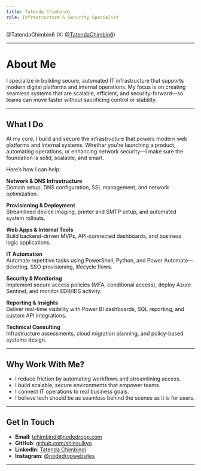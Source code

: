```yaml
---
title: Tatenda Chimbindi
role: Infrastructure & Security Specialist
---
```

@TatendaChimbin6 (X: [@TatendaChimbin6](https://x.com/TatendaChimbin6))

---

# About Me

I specialize in building secure, automated IT infrastructure that supports modern digital platforms and internal operations. My focus is on creating seamless systems that are scalable, efficient, and security-forward—so teams can move faster without sacrificing control or stability.

---

## What I Do

At my core, I build and secure the infrastructure that powers modern web platforms and internal systems. Whether you're launching a product, automating operations, or enhancing network security—I make sure the foundation is solid, scalable, and smart.

Here’s how I can help:

**Network & DNS Infrastructure**  
Domain setup, DNS configuration, SSL management, and network optimization.

**Provisioning & Deployment**  
  Streamlined device imaging, printer and SMTP setup, and automated system rollouts.

**Web Apps & Internal Tools**  
  Build backend-driven MVPs, API-connected dashboards, and business logic applications.

**IT Automation**  
  Automate repetitive tasks using PowerShell, Python, and Power Automate—ticketing, SSO provisioning, lifecycle flows.

**Security & Monitoring**  
  Implement secure access policies (MFA, conditional access), deploy Azure Sentinel, and monitor EDR/IDS activity.

**Reporting & Insights**  
  Deliver real-time visibility with Power BI dashboards, SQL reporting, and custom API integrations.

**Technical Consulting**  
  Infrastructure assessments, cloud migration planning, and policy-based systems design.

---

## Why Work With Me?

- I reduce friction by automating workflows and streamlining access.  
- I build scalable, secure environments that empower teams.  
- I connect IT operations to real business goals.  
- I believe tech should be as seamless behind the scenes as it is for users.

---

## Get In Touch

- **Email**: tchimbindi@nodedropp.com  
- **GitHub**: [github.com/shinsuikyo](https://github.com/shinsuikyo)  
- **LinkedIn**: [Tatenda Chimbindi](https://www.linkedin.com/in/chimbindita17)  
- **Instagram**: [@nodedropwebsites](https://www.instagram.com/nodedropwebsites)

---
